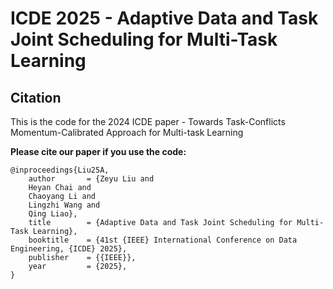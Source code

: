 # ICDE 2025 - Adaptive Data and Task Joint Scheduling for Multi-Task Learning

## Citation
This is the code for the 2024 ICDE paper - Towards Task-Conflicts Momentum-Calibrated Approach for Multi-task Learning

**Please cite our paper if you use the code:**
```
@inproceedings{Liu25A,
	author       = {Zeyu Liu and
	Heyan Chai and
	Chaoyang Li and
	Lingzhi Wang and
	Qing Liao},
	title        = {Adaptive Data and Task Joint Scheduling for Multi-Task Learning},
	booktitle    = {41st {IEEE} International Conference on Data Engineering, {ICDE} 2025},
	publisher    = {{IEEE}},
	year         = {2025},
}
```
